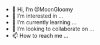 - 👋 Hi, I’m @MoonGloomy
- 👀 I’m interested in ...
- 🌱 I’m currently learning ...
- 💞️ I’m looking to collaborate on ...
- 📫 How to reach me ...

<!---
MoonGloomy/MoonGloomy is a ✨ special ✨ repository because its `README.md` (this file) appears on your GitHub profile.
You can click the Preview link to take a look at your changes.
--->
